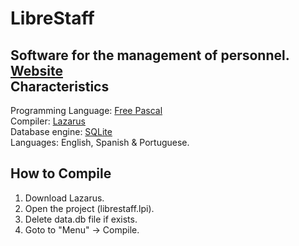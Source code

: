 # LibreStaff
Software for the management of personnel.
<br /><a href="http://runsy.github.io/LibreStaff/">Website</a><br />
Characteristics
-----------------------
Programming Language: <a href="http://www.freepascal.org/">Free Pascal</a><br />
Compiler: <a href="http://www.lazarus-ide.org/">Lazarus</a><br />
Database engine: <a href="https://www.sqlite.org/">SQLite</a><br />
Languages: English, Spanish & Portuguese.

How to Compile
--------------
1) Download Lazarus.<br />
2) Open the project (librestaff.lpi).<br />
3) Delete data.db file if exists.<br />
4) Goto to "Menu" -> Compile.<br />
